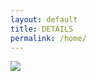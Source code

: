 ```yaml
---
layout: default
title: DETAILS
permalink: /home/
---
```


<div class="home">
  <img src="{{ site.url }}/assets/banner.png"/>


</div>
